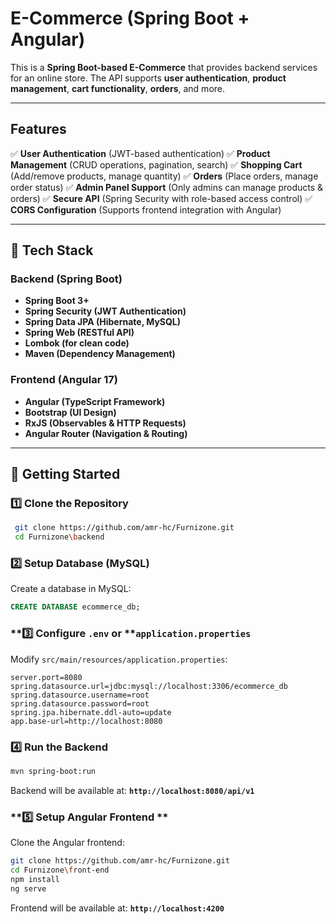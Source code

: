 # E-Commerce (Spring Boot + Angular)

This is a **Spring Boot-based E-Commerce** that provides backend services for an online store. The API supports **user authentication**, **product management**, **cart functionality**, **orders**, and more.

---

## Features

✅ **User Authentication** (JWT-based authentication)
✅ **Product Management** (CRUD operations, pagination, search)
✅ **Shopping Cart** (Add/remove products, manage quantity)
✅ **Orders** (Place orders, manage order status)
✅ **Admin Panel Support** (Only admins can manage products & orders)
✅ **Secure API** (Spring Security with role-based access control)
✅ **CORS Configuration** (Supports frontend integration with Angular)

---

## 📌 Tech Stack

### **Backend** (Spring Boot)

- **Spring Boot 3+**
- **Spring Security (JWT Authentication)**
- **Spring Data JPA (Hibernate, MySQL)**
- **Spring Web (RESTful API)**
- **Lombok (for clean code)**
- **Maven (Dependency Management)**

### **Frontend** (Angular 17)

- **Angular (TypeScript Framework)**
- **Bootstrap (UI Design)**
- **RxJS (Observables & HTTP Requests)**
- **Angular Router (Navigation & Routing)**

---

## 🚀 Getting Started

### **1️⃣ Clone the Repository**

```bash
 git clone https://github.com/amr-hc/Furnizone.git
 cd Furnizone\backend
```

### **2️⃣ Setup Database (MySQL)**

Create a database in MySQL:

```sql
CREATE DATABASE ecommerce_db;
```

### \*\*3️⃣ Configure ****`.env`**** or \*\***`application.properties`**

Modify `src/main/resources/application.properties`:

```properties
server.port=8080
spring.datasource.url=jdbc:mysql://localhost:3306/ecommerce_db
spring.datasource.username=root
spring.datasource.password=root
spring.jpa.hibernate.ddl-auto=update
app.base-url=http://localhost:8080
```

### **4️⃣ Run the Backend**

```bash
mvn spring-boot:run
```

Backend will be available at: **`http://localhost:8080/api/v1`**

### \*\*5️⃣ Setup Angular Frontend \*\*

Clone the Angular frontend:

```bash
git clone https://github.com/amr-hc/Furnizone.git
cd Furnizone\front-end
npm install
ng serve
```

Frontend will be available at: **`http://localhost:4200`**

